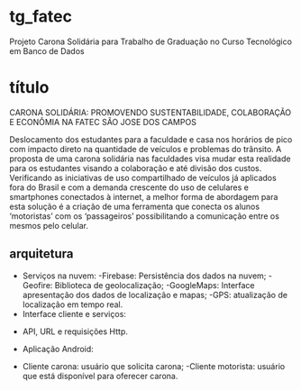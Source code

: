 # tg_fatec
Projeto Carona Solidária para Trabalho de Graduação no Curso Tecnológico em Banco de Dados

# título
CARONA SOLIDÁRIA: PROMOVENDO SUSTENTABILIDADE, COLABORAÇÃO E ECONÔMIA NA FATEC SÃO JOSE DOS CAMPOS

Deslocamento dos estudantes para a faculdade e casa nos horários de pico com impacto direto na quantidade de veículos e problemas do trânsito. A proposta de uma carona solidária nas faculdades visa mudar esta realidade para os estudantes visando a colaboração e até divisão dos custos. Verificando as iniciativas de uso compartilhado de veículos já aplicados fora do Brasil e com a demanda crescente do uso de celulares e smartphones conectados à internet, a melhor forma de abordagem para esta solução é a criação de uma ferramenta que conecta os alunos ‘motoristas’ com os ‘passageiros’ possibilitando a comunicação entre os mesmos pelo celular. 

## arquitetura

+	Serviços na nuvem:
-Firebase: Persistência dos dados na nuvem;
-Geofire: Biblioteca de geolocalização;
-GoogleMaps: Interface apresentação dos dados de localização e mapas;
-GPS: atualização de localização em tempo real.
+ Interface cliente e serviços:
- API, URL e requisições Http.
+	Aplicação Android:
- Cliente carona: usuário que solicita carona;
-Cliente motorista: usuário que está disponível para oferecer carona.





